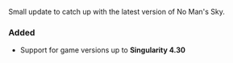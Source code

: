 Small update to catch up with the latest version of No Man's Sky.

### Added
* Support for game versions up to **Singularity 4.30**
